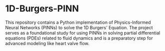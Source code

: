 # 1D-Burgers-PINN
This repository contains a Python implementation of Physics-Informed Neural Networks (PINNs) to solve the 1D Burgers' Equation. The project serves as a foundational study for using PINNs in solving partial differential equations (PDEs) related to fluid dynamics and is a preparatory step for advanced modeling like heart valve flow.
